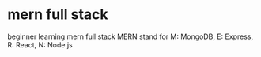 # mern full stack

beginner learning mern full stack
MERN stand for M: MongoDB, E: Express, R: React, N: Node.js
